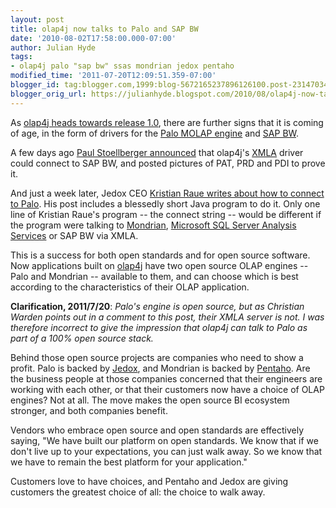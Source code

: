 ```yaml
---
layout: post
title: olap4j now talks to Palo and SAP BW
date: '2010-08-02T17:58:00.000-07:00'
author: Julian Hyde
tags:
- olap4j palo "sap bw" ssas mondrian jedox pentaho
modified_time: '2011-07-20T12:09:51.359-07:00'
blogger_id: tag:blogger.com,1999:blog-5672165237896126100.post-2314703459638413813
blogger_orig_url: https://julianhyde.blogspot.com/2010/08/olap4j-now-talks-to-palo-and-sap-bw.html
---
```


As [olap4j heads towards release 1.0](https://julianhyde.blogspot.com/2010/07/olap4j-heading-for-10.html),
there are further signs that it is
coming of age, in the form of drivers for the
[Palo MOLAP engine](https://en.wikipedia.org/wiki/Palo_(OLAP_database)) and
[SAP BW](https://en.wikipedia.org/wiki/SAP_NetWeaver_Business_Intelligence).

A few days ago
[Paul Stoellberger announced](https://twitter.com/pstoellberger/status/18983516133) that olap4j's
[XMLA](http://www.xmla.org/) driver could connect to SAP BW,
and posted pictures of PAT, PRD and PDI to prove it.

And just a week later, Jedox CEO
[Kristian Raue writes about how to connect to Palo](http://www.paloinsider.com/palo/palo-talks-olap4j-finally/).
His post includes a
blessedly short Java program to do it. Only one line of
Kristian Raue's program -- the connect string -- would be different if
the program were talking to [Mondrian](https://mondrian.pentaho.com/),
[Microsoft SQL Server Analysis Services](https://msdn.microsoft.com/en-us/library/bb522607.aspx)
or SAP BW via XMLA.

This is a success for both open standards and for open source
software. Now applications built on [olap4j](http://www.olap4j.org)
have two open source OLAP
engines -- Palo and Mondrian -- available to them, and can choose
which is best according to the characteristics of their OLAP
application.

**Clarification, 2011/7/20**: *Palo's engine is open source, but as
Christian Warden points out in a comment to this post, their XMLA
server is not. I was therefore incorrect to give the impression that
olap4j can talk to Palo as part of a 100% open source stack.*

Behind those open source projects are companies who need to show a
profit. Palo is backed by [Jedox](https://www.jedox.com/),
and Mondrian is backed by
[Pentaho](https://www.pentaho.com/). Are the business people at
those companies concerned that their engineers are working with each
other, or that their customers now have a choice of OLAP engines? Not
at all. The move makes the open source BI ecosystem stronger, and both
companies benefit.

Vendors who embrace open source and open standards are effectively
saying, "We have built our platform on open standards. We know that if
we don't live up to your expectations, you can just walk away. So we
know that we have to remain the best platform for your application."

Customers love to have choices, and Pentaho and Jedox are giving
customers the greatest choice of all: the choice to walk away.
